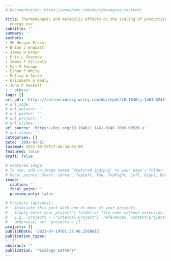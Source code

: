 ```yaml
---
# Documentation: https://wowchemy.com/docs/managing-content/

title: Thermodynamic and metabolic effects on the scaling of production and population
  energy use
subtitle: ''
summary: ''
authors:
- SK Morgan Ernest
- Brian J Enquist
- James H Brown
- Eric L Charnov
- James F Gillooly
- Van M Savage
- Ethan P White
- Felisa A Smith
- Elizabeth A Hadly
- John P Haskell
- ' others'
tags: []
url_pdf: 'https://onlinelibrary.wiley.com/doi/epdf/10.1046/j.1461-0248.2003.00526.x'
# url_code: ''
# url_dataset: ''
# url_poster: ''
# url_project: ''
# url_slides: ''
url_source: 'https://doi.org/10.1046/j.1461-0248.2003.00526.x'
# url_video: ''
categories: []
date: '2003-01-01'
lastmod: 2021-10-25T17:46:34-04:00
featured: false
draft: false

# Featured image
# To use, add an image named `featured.jpg/png` to your page's folder.
# Focal points: Smart, Center, TopLeft, Top, TopRight, Left, Right, BottomLeft, Bottom, BottomRight.
image:
  caption: ''
  focal_point: ''
  preview_only: false

# Projects (optional).
#   Associate this post with one or more of your projects.
#   Simply enter your project's folder or file name without extension.
#   E.g. `projects = ["internal-project"]` references `content/project/deep-learning/index.md`.
#   Otherwise, set `projects = []`.
projects: []
publishDate: '2023-07-19T01:37:40.256081Z'
publication_types:
- '2'
abstract: ''
publication: '*Ecology Letters*'
---
```

